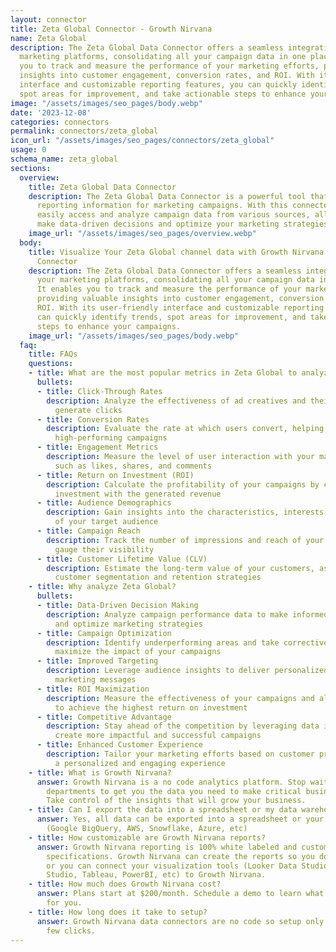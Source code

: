 ```yaml
---
layout: connector
title: Zeta Global Connector - Growth Nirvana
name: Zeta Global
description: The Zeta Global Data Connector offers a seamless integration with your
  marketing platforms, consolidating all your campaign data in one place. It enables
  you to track and measure the performance of your marketing efforts, providing valuable
  insights into customer engagement, conversion rates, and ROI. With its user-friendly
  interface and customizable reporting features, you can quickly identify trends,
  spot areas for improvement, and take actionable steps to enhance your campaigns.
image: "/assets/images/seo_pages/body.webp"
date: '2023-12-08'
categories: connectors
permalink: connectors/zeta_global
icon_url: "/assets/images/seo_pages/connectors/zeta_global"
usage: 0
schema_name: zeta_global
sections:
  overview:
    title: Zeta Global Data Connector
    description: The Zeta Global Data Connector is a powerful tool that provides comprehensive
      reporting information for marketing campaigns. With this connector, you can
      easily access and analyze campaign data from various sources, allowing you to
      make data-driven decisions and optimize your marketing strategies.
    image_url: "/assets/images/seo_pages/overview.webp"
  body:
    title: Visualize Your Zeta Global channel data with Growth Nirvana's Zeta Global
      Connector
    description: The Zeta Global Data Connector offers a seamless integration with
      your marketing platforms, consolidating all your campaign data in one place.
      It enables you to track and measure the performance of your marketing efforts,
      providing valuable insights into customer engagement, conversion rates, and
      ROI. With its user-friendly interface and customizable reporting features, you
      can quickly identify trends, spot areas for improvement, and take actionable
      steps to enhance your campaigns.
    image_url: "/assets/images/seo_pages/body.webp"
  faq:
    title: FAQs
    questions:
    - title: What are the most popular metrics in Zeta Global to analyze?
      bullets:
      - title: Click-Through Rates
        description: Analyze the effectiveness of ad creatives and their ability to
          generate clicks
      - title: Conversion Rates
        description: Evaluate the rate at which users convert, helping you identify
          high-performing campaigns
      - title: Engagement Metrics
        description: Measure the level of user interaction with your marketing materials,
          such as likes, shares, and comments
      - title: Return on Investment (ROI)
        description: Calculate the profitability of your campaigns by comparing the
          investment with the generated revenue
      - title: Audience Demographics
        description: Gain insights into the characteristics, interests, and behaviors
          of your target audience
      - title: Campaign Reach
        description: Track the number of impressions and reach of your campaigns to
          gauge their visibility
      - title: Customer Lifetime Value (CLV)
        description: Estimate the long-term value of your customers, assisting in
          customer segmentation and retention strategies
    - title: Why analyze Zeta Global?
      bullets:
      - title: Data-Driven Decision Making
        description: Analyze campaign performance data to make informed decisions
          and optimize marketing strategies
      - title: Campaign Optimization
        description: Identify underperforming areas and take corrective actions to
          maximize the impact of your campaigns
      - title: Improved Targeting
        description: Leverage audience insights to deliver personalized and targeted
          marketing messages
      - title: ROI Maximization
        description: Measure the effectiveness of your campaigns and allocate resources
          to achieve the highest return on investment
      - title: Competitive Advantage
        description: Stay ahead of the competition by leveraging data insights to
          create more impactful and successful campaigns
      - title: Enhanced Customer Experience
        description: Tailor your marketing efforts based on customer preferences for
          a personalized and engaging experience
    - title: What is Growth Nirvana?
      answer: Growth Nirvana is a no code analytics platform. Stop waiting for other
        departments to get you the data you need to make critical business decisions.
        Take control of the insights that will grow your business.
    - title: Can I export the data into a spreadsheet or my data warehouse?
      answer: Yes, all data can be exported into a spreadsheet or your data warehouse
        (Google BigQuery, AWS, Snowflake, Azure, etc)
    - title: How customizable are Growth Nirvana reports?
      answer: Growth Nirvana reporting is 100% white labeled and customized to your
        specifications. Growth Nirvana can create the reports so you don’t have to
        or you can connect your visualization tools (Looker Data Studio/Google Data
        Studio, Tableau, PowerBI, etc) to Growth Nirvana.
    - title: How much does Growth Nirvana cost?
      answer: Plans start at $200/month. Schedule a demo to learn what plan is best
        for you.
    - title: How long does it take to setup?
      answer: Growth Nirvana data connectors are no code so setup only requires a
        few clicks.
---
```

